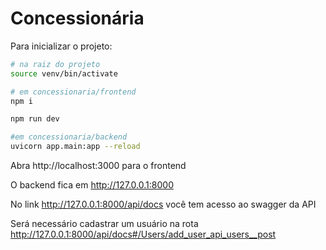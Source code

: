 # Concessionária

Para inicializar o projeto:

```bash
# na raiz do projeto
source venv/bin/activate

# em concessionaria/frontend
npm i

npm run dev

#em concessionaria/backend
uvicorn app.main:app --reload
```
Abra http://localhost:3000 para o frontend

O backend fica em http://127.0.0.1:8000

No link http://127.0.0.1:8000/api/docs você tem acesso ao swagger da API

Será necessário cadastrar um usuário na rota http://127.0.0.1:8000/api/docs#/Users/add_user_api_users__post
